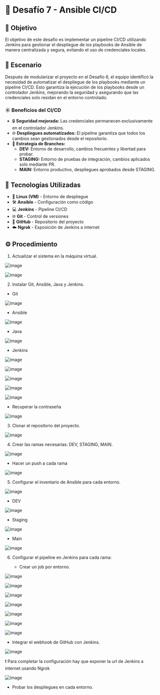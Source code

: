 # 🚀 Desafío 7 - Ansible CI/CD

## 🎯 Objetivo

El objetivo de este desafío es implementar un pipeline CI/CD utilizando Jenkins para gestionar el despliegue de los playbooks de Ansible de manera centralizada y segura, evitando el uso de credenciales locales.

## 📝 Escenario

Después de modularizar el proyecto en el Desafío 6, el equipo identificó la necesidad de automatizar el despliegue de los playbooks mediante un pipeline CI/CD. Esto garantiza la ejecución de los playbooks desde un controlador Jenkins, mejorando la seguridad y asegurando que las credenciales solo residan en el entorno controlado.

### ☀️ Beneficios del CI/CD

- 🔒 **Seguridad mejorada:** Las credenciales permanecen exclusivamente en el controlador Jenkins.
- 🌐 **Despliegues automatizados:** El pipeline garantiza que todos los cambios sean gestionados desde el repositorio.
- 📂 **Estrategia de Branches:**
  - **DEV:** Entorno de desarrollo, cambios frecuentes y libertad para probar.
  - **STAGING:** Entorno de pruebas de integración, cambios aplicados solo mediante PR.
  - **MAIN:** Entorno productivo, despliegues aprobados desde STAGING.

## 🚀 Tecnologías Utilizadas

- 🐧 **Linux (VM)** - Entorno de despliegue
- 🛠️ **Ansible** - Configuración como código
- 💻 **Jenkins** - Pipeline CI/CD
- 🌐 **Git** - Control de versiones
- 📂 **GitHub** - Repositorio del proyecto
- ☁️ **Ngrok** - Exposición de Jenkins a internet

## ⚙️ Procedimiento

1. Actualizar el sistema en la máquina virtual.

![image](https://github.com/user-attachments/assets/f437ea5d-cd74-472b-80d8-8199eb110724)

![image](https://github.com/user-attachments/assets/7658456b-5004-4f2a-81c9-1fd021054ae7)

2. Instalar Git, Ansible, Java y Jenkins.

  - Git
    
![image](https://github.com/user-attachments/assets/e85986fe-69a4-4f3f-b460-349bc2397cd1)

  - Ansible

![image](https://github.com/user-attachments/assets/b953a466-f70f-40e3-adb4-9c5ee5dc6140)
 
  - Java

![image](https://github.com/user-attachments/assets/2508b333-e325-4671-86fe-10fdf3d266eb)

 - Jenkins

![image](https://github.com/user-attachments/assets/e60e4281-2d32-47e8-b466-ad2fda29ef5a)

![image](https://github.com/user-attachments/assets/4b8c9161-85ad-40e5-926e-11075858a4e8)

![image](https://github.com/user-attachments/assets/c4bc9509-e108-4ef7-b88e-826bcacf21e2)

![image](https://github.com/user-attachments/assets/1a4092ac-6703-483a-8c81-e391b1c99505)

![image](https://github.com/user-attachments/assets/6833a6ef-dbd7-4696-a5b7-235707de9c28)

  - Recuperar la contraseña

![image](https://github.com/user-attachments/assets/44fd6b28-50ae-4992-8268-2350bc69d4c9)

3. Clonar el repositorio del proyecto.

![image](https://github.com/user-attachments/assets/d198a562-0602-4d76-a200-917923dcb250)

4. Crear las ramas necesarias: DEV, STAGING, MAIN.

![image](https://github.com/user-attachments/assets/20554296-b5ad-4900-9f2c-36b16c0fdd5e)

  - Hacer un push a cada rama

![image](https://github.com/user-attachments/assets/e2588fd0-d6e0-4575-a7de-7ccea014bac2)

5. Configurar el inventario de Ansible para cada entorno.

![image](https://github.com/user-attachments/assets/79b42268-dde1-445f-8ee9-6eda6506618c)

  - DEV
    
  ![image](https://github.com/user-attachments/assets/71f8fe78-3b8e-4992-872b-c17ba2f8b23a)

  - Staging
    
  ![image](https://github.com/user-attachments/assets/9b18438d-5c72-4a47-9449-b82649079b1b)

  - Main
    
  ![image](https://github.com/user-attachments/assets/eae3e99b-9038-404f-a2ee-cad8e2be5352)

6. Configurar el pipeline en Jenkins para cada rama:

   - Crear un job por entorno.

![image](https://github.com/user-attachments/assets/ae54f5f8-9f20-4ece-8285-685913f107b7)

![image](https://github.com/user-attachments/assets/13540c38-868b-420c-8638-150ac124e78a)

![image](https://github.com/user-attachments/assets/b80511fa-c30b-4254-a872-7bdfc66f6045)

![image](https://github.com/user-attachments/assets/585e4fff-4394-49e6-b7b1-9da74d13ee37)

![image](https://github.com/user-attachments/assets/5bb6c9fd-0f5b-4047-acfb-49f8fa19a6ad)

![image](https://github.com/user-attachments/assets/29ab2ff3-e765-406b-ae61-f40b5e4cc2e3)

![image](https://github.com/user-attachments/assets/9a2d66ac-bf32-4580-a900-111c7de093e8)

   - Integrar el webhook de GitHub con Jenkins.

![image](https://github.com/user-attachments/assets/7d5acf4c-b47b-4b33-9c01-418109ffe9a2)

❗ Para completar la configuración hay que exponer la url de Jenkins a internet usando Ngrok

![image](https://github.com/user-attachments/assets/e07b3baa-7f14-4714-b0f5-518319f36e31)

   - Probar los despliegues en cada entorno.




